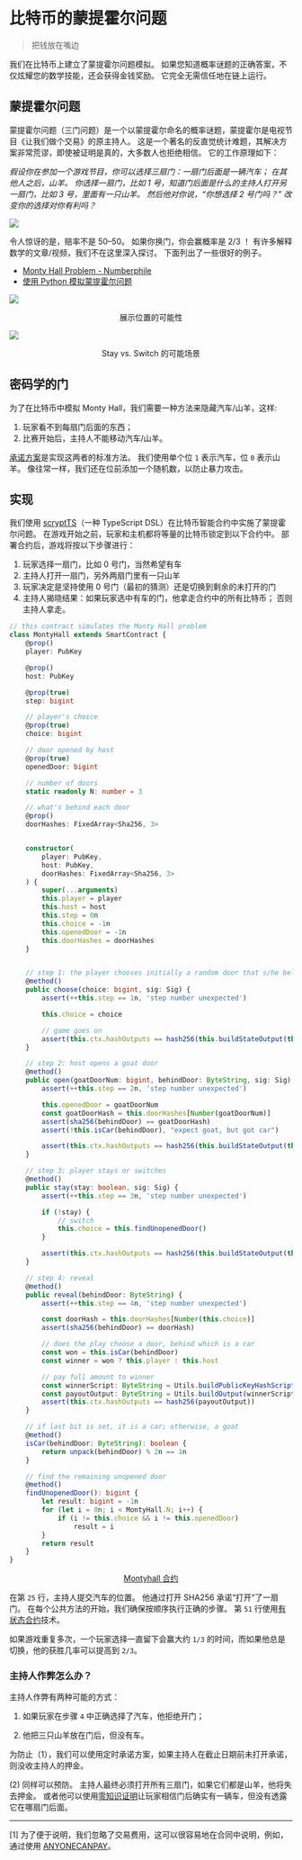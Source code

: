 # 比特币的蒙提霍尔问题
> 把钱放在嘴边

我们在比特币上建立了蒙提霍尔问题模拟。 如果您知道概率谜题的正确答案，不仅炫耀您的数学技能，还会获得金钱奖励。 它完全无需信任地在链上运行。

## 蒙提霍尔问题

蒙提霍尔问题（三门问题）是一个以蒙提霍尔命名的概率谜题，蒙提霍尔是电视节目《让我们做个交易》的原主持人。 这是一个著名的反直觉统计难题，其解决方案非常荒谬，即使被证明是真的，大多数人也拒绝相信。 它的工作原理如下：

*假设你在参加一个游戏节目，你可以选择三扇门：一扇门后面是一辆汽车； 在其他人之后，山羊。 你选择一扇门，比如 1 号，知道门后面是什么的主持人打开另一扇门，比如 3 号，里面有一只山羊。 然后他对你说，“你想选择 2 号门吗？” 改变你的选择对你有利吗？*

![](./1.webp)

令人惊讶的是，赔率不是 50–50。 如果你换门，你会赢概率是 2/3 ！ 有许多解释数学的文章/视频，我们不在这里深入探讨。 下面列出了一些很好的例子。

- [Monty Hall Problem - Numberphile](https://youtu.be/4Lb-6rxZxx0)
- [使用 Python 模拟蒙提霍尔问题](https://medium.com/swlh/simulate-the-monty-hall-problem-using-python-7b76b943640e)

![](./2.webp)

<center>展示位置的可能性</center>

![](./3.webp)

<center>Stay vs. Switch 的可能场景</center>

## 密码学的门

为了在比特币中模拟 Monty Hall，我们需要一种方法来隐藏汽车/山羊，这样:

1. 玩家看不到每扇门后面的东西；
2. 比赛开始后，主持人不能移动汽车/山羊。 

[承诺方案](https://en.wikipedia.org/wiki/Commitment_scheme)是实现这两者的标准方法。 我们使用单个位 `1` 表示汽车，位 `0` 表示山羊。 像往常一样，我们还在位前添加一个随机数，以防止暴力攻击。

## 实现

我们使用 [scryptTS](https://scrypt.io/scrypt-ts/)（一种 TypeScript DSL）在比特币智能合约中实施了蒙提霍尔问题。 在游戏开始之前，玩家和主机都将等量的比特币锁定到以下合约中。 部署合约后，游戏将按以下步骤进行：

1. 玩家选择一扇门，比如 0 号门，当然希望有车
2. 主持人打开一扇门，另外两扇门里有一只山羊
3. 玩家决定是坚持使用 0 号门（最初的猜测）还是切换到剩余的未打开的门
4. 主持人揭晓结果：如果玩家选中有车的门，他拿走合约中的所有比特币； 否则主持人拿走。


```ts
// this contract simulates the Monty Hall problem
class MontyHall extends SmartContract {
    @prop()
    player: PubKey

    @prop()
    host: PubKey

    @prop(true)
    step: bigint

    // player's choice
    @prop(true)
    choice: bigint

    // door opened by host
    @prop(true)
    openedDoor: bigint

    // number of doors
    static readonly N: number = 3

    // what's behind each door
    @prop()
    doorHashes: FixedArray<Sha256, 3>


    constructor(
        player: PubKey,
        host: PubKey,
        doorHashes: FixedArray<Sha256, 3>
    ) {
        super(...arguments)
        this.player = player
        this.host = host
        this.step = 0n
        this.choice = -1n
        this.openedDoor = -1n
        this.doorHashes = doorHashes
    }


    // step 1: the player chooses initially a random door that s/he believes has the prize
    @method()
    public choose(choice: bigint, sig: Sig) {
        assert(++this.step == 1n, 'step number unexpected')

        this.choice = choice

        // game goes on
        assert(this.ctx.hashOutputs == hash256(this.buildStateOutput(this.ctx.utxo.value)), 'hashOutputs check failed')
    }

    // step 2: host opens a goat door
    @method()
    public open(goatDoorNum: bigint, behindDoor: ByteString, sig: Sig) {
        assert(++this.step == 2n, 'step number unexpected')

        this.openedDoor = goatDoorNum
        const goatDoorHash = this.doorHashes[Number(goatDoorNum)]
        assert(sha256(behindDoor) == goatDoorHash)
        assert(!this.isCar(behindDoor), "expect goat, but got car")

        assert(this.ctx.hashOutputs == hash256(this.buildStateOutput(this.ctx.utxo.value)), 'hashOutputs check failed')
    }

    // step 3: player stays or switches
    @method()
    public stay(stay: boolean, sig: Sig) {
        assert(++this.step == 3n, 'step number unexpected')

        if (!stay) {
            // switch
            this.choice = this.findUnopenedDoor()
        }

        assert(this.ctx.hashOutputs == hash256(this.buildStateOutput(this.ctx.utxo.value)), 'hashOutputs check failed')
    }

    // step 4: reveal
    @method()
    public reveal(behindDoor: ByteString) {
        assert(++this.step == 4n, 'step number unexpected')

        const doorHash = this.doorHashes[Number(this.choice)]
        assert(sha256(behindDoor) == doorHash)

        // does the play choose a door, behind which is a car
        const won = this.isCar(behindDoor)
        const winner = won ? this.player : this.host

        // pay full amount to winner
        const winnerScript: ByteString = Utils.buildPublicKeyHashScript(winner)
        const payoutOutput: ByteString = Utils.buildOutput(winnerScript, this.ctx.utxo.value)
        assert(this.ctx.hashOutputs == hash256(payoutOutput))
    }

    // if last bit is set, it is a car; otherwise, a goat
    @method()
    isCar(behindDoor: ByteString): boolean {
        return unpack(behindDoor) % 2n == 1n
    }

    // find the remaining unopened door
    @method()
    findUnopenedDoor(): bigint {
        let result: bigint = -1n
        for (let i = 0n; i < MontyHall.N; i++) {
            if (i != this.choice && i != this.openedDoor)
                result = i
        }
        return result
    }
}
```

<center><a href="https://github.com/sCrypt-Inc/scryptTS-examples/blob/master/src/contracts/montyhall.ts">Montyhall 合约</a></center>

在第 `25` 行，主持人提交汽车的位置。 他通过打开 SHA256 承诺“打开”了一扇门。 在每个公共方法的开始，我们确保按顺序执行正确的步骤。 第 `51` 行使用[有状态合约](https://scrypt.io/scrypt-ts/how-to-write-a-contract/stateful-contract)技术。

如果游戏重复多次，一个玩家选择一直留下会赢大约 `1/3` 的时间，而如果他总是切换，他的获胜几率可以提高到 `2/3`。

### 主持人作弊怎么办？


主持人作弊有两种可能的方式：

1. 如果玩家在步骤 `4` 中正确选择了汽车，他拒绝开门；

2. 他把三只山羊放在门后，但没有车。


为防止（1），我们可以使用定时承诺方案，如果主持人在截止日期前未打开承诺，则没收主持人的押金。

(2) 同样可以预防。 主持人最终必须打开所有三扇门，如果它们都是山羊，他将失去押金。 或者他可以使用[零知识证明](https://blog.csdn.net/freedomhero/article/details/125598868)让玩家相信门后确实有一辆车，但没有透露它在哪扇门后面。

---------------------------------


[1] 为了便于说明，我们忽略了交易费用，这可以很容易地在合同中说明，例如，通过使用 [ANYONECANPAY](https://scrypt.io/scrypt-ts/how-to-write-a-contract/scriptcontext#sighash-type)。
